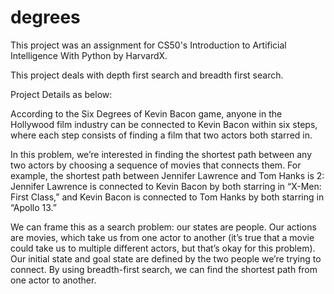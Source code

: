 # degrees
This project was an assignment for CS50's Introduction to Artificial Intelligence With Python by HarvardX.

This project deals with depth first search and breadth first search.

Project Details as below:

According to the Six Degrees of Kevin Bacon game, anyone in the Hollywood film industry can be connected to Kevin Bacon within six steps, where each step consists of 
finding a film that two actors both starred in.

In this problem, we’re interested in finding the shortest path between any two actors by choosing a sequence of movies that connects them. For example, the shortest 
path between Jennifer Lawrence and Tom Hanks is 2: Jennifer Lawrence is connected to Kevin Bacon by both starring in “X-Men: First Class,” and Kevin Bacon is connected 
to Tom Hanks by both starring in “Apollo 13.”

We can frame this as a search problem: our states are people. Our actions are movies, which take us from one actor to another (it’s true that a movie could take us to 
multiple different actors, but that’s okay for this problem). Our initial state and goal state are defined by the two people we’re trying to connect. By using 
breadth-first search, we can find the shortest path from one actor to another.
